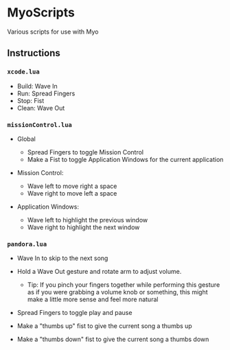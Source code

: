 MyoScripts
==========

Various scripts for use with Myo


## Instructions

### `xcode.lua`

- Build: Wave In
- Run: Spread Fingers
- Stop: Fist
- Clean: Wave Out


### `missionControl.lua`

- Global
    - Spread Fingers to toggle Mission Control
    - Make a Fist to toggle Application Windows for the current application


- Mission Control:
    - Wave left to move right a space
    - Wave right to move left a space
    

- Application Windows:
    - Wave left to highlight the previous window
    - Wave right to highlight the next window


### `pandora.lua`

- Wave In to skip to the next song

- Hold a Wave Out gesture and rotate arm to adjust volume.
    - Tip: If you pinch your fingers together while performing this gesture as if you were grabbing a volume knob or something, this might make a little more sense and feel more natural

- Spread Fingers to toggle play and pause

- Make a "thumbs up" fist to give the current song a thumbs up

- Make a "thumbs down" fist to give the current song a thumbs down
